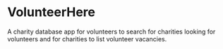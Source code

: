 # VolunteerHere

A charity database app for volunteers to search for charities looking for volunteers and for charities to list volunteer vacancies.
